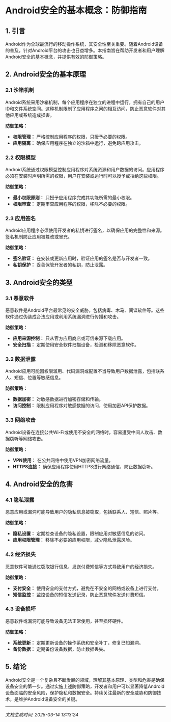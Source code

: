 # Android安全的基本概念：防御指南

## 1. 引言

Android作为全球最流行的移动操作系统，其安全性至关重要。随着Android设备的普及，针对Android平台的攻击也日益增多。本指南旨在帮助开发者和用户理解Android安全的基本概念，并提供有效的防御策略。

## 2. Android安全的基本原理

### 2.1 沙箱机制

Android系统采用沙箱机制，每个应用程序在独立的进程中运行，拥有自己的用户ID和文件系统空间。这种机制限制了应用程序之间的相互访问，防止恶意软件对其他应用或系统造成损害。

**防御策略：**
- **权限管理：** 严格控制应用程序的权限，只授予必要的权限。
- **应用隔离：** 确保应用程序在独立的沙箱中运行，避免跨应用攻击。

### 2.2 权限模型

Android系统通过权限模型控制应用程序对系统资源和用户数据的访问。应用程序必须在安装时声明所需的权限，用户在安装或运行时可以授予或拒绝这些权限。

**防御策略：**
- **最小权限原则：** 只授予应用程序完成其功能所需的最小权限。
- **权限审查：** 定期审查应用程序的权限，移除不必要的权限。

### 2.3 应用签名

Android应用程序必须使用开发者的私钥进行签名，以确保应用的完整性和来源。签名机制防止应用被篡改或冒充。

**防御策略：**
- **签名验证：** 在安装或更新应用时，验证应用的签名是否与开发者一致。
- **私钥保护：** 妥善保管开发者的私钥，防止泄露。

## 3. Android安全的类型

### 3.1 恶意软件

恶意软件是Android平台最常见的安全威胁，包括病毒、木马、间谍软件等。这些软件通过伪装成合法应用或利用系统漏洞进行传播和攻击。

**防御策略：**
- **应用来源控制：** 只从官方应用商店或可信来源下载应用。
- **安全扫描：** 定期使用安全软件扫描设备，检测和移除恶意软件。

### 3.2 数据泄露

Android应用可能因权限滥用、代码漏洞或配置不当导致用户数据泄露，包括联系人、短信、位置等敏感信息。

**防御策略：**
- **数据加密：** 对敏感数据进行加密存储和传输。
- **访问控制：** 限制应用程序对敏感数据的访问，使用加密API保护数据。

### 3.3 网络攻击

Android设备在连接公共Wi-Fi或使用不安全的网络时，容易遭受中间人攻击、数据窃听等网络攻击。

**防御策略：**
- **VPN使用：** 在公共网络中使用VPN加密网络流量。
- **HTTPS连接：** 确保应用程序使用HTTPS进行网络通信，防止数据窃听。

## 4. Android安全的危害

### 4.1 隐私泄露

恶意应用或漏洞可能导致用户的隐私信息被窃取，包括联系人、短信、照片等。

**防御策略：**
- **隐私设置：** 定期检查设备的隐私设置，限制应用对敏感信息的访问。
- **应用权限管理：** 移除不必要的应用权限，减少隐私泄露风险。

### 4.2 经济损失

恶意软件可能通过窃取银行信息、发送付费短信等方式导致用户的经济损失。

**防御策略：**
- **支付安全：** 使用安全的支付方式，避免在不安全的网络或设备上进行支付。
- **短信监控：** 监控设备的短信发送记录，防止恶意软件发送付费短信。

### 4.3 设备损坏

恶意软件或漏洞可能导致设备无法正常使用，甚至损坏硬件。

**防御策略：**
- **系统更新：** 定期更新设备的操作系统和安全补丁，修复已知漏洞。
- **备份数据：** 定期备份设备数据，防止数据丢失。

## 5. 结论

Android安全是一个复杂且不断发展的领域，理解其基本原理、类型和危害是确保设备安全的第一步。通过实施上述防御策略，开发者和用户可以显著降低Android设备面临的安全风险，保护隐私和数据安全。持续关注最新的安全威胁和防御技术，是维护Android设备安全的关键。

---

*文档生成时间: 2025-03-14 13:13:24*
